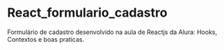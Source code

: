 # React_formulario_cadastro
Formulário de cadastro desenvolvido na aula de Reactjs da Alura: Hooks, Contextos e boas praticas.
